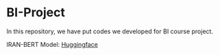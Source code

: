 # BI-Project
In this repository, we have put codes we developed for BI course project.

IRAN-BERT Model: [Huggingface](https://huggingface.co/mhshahriari/iran-bert)
